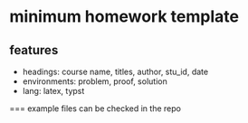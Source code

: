 # minimum homework template
## features
- headings: course name, titles, author, stu_id, date
- environments: problem, proof, solution
- lang: latex, typst

===
example files can be checked in the repo